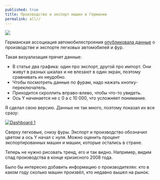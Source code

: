```yaml
---
published: true
title: Производство и экспорт машин в Германии
permalink: all//
---
```


![]({{site.baseurl}}/media/makeover-germany-car-export.png)

Германская ассоциация автомобилестроения [опубликовала данные](https://www.vda.de/en/services/facts-and-figures.html) о производстве и экспорте легковых автомобилей и фур.

Такая визуализация прячет данные:

- В статье два графика: один про экспорт, другой про импорт. Они живут в разных шкалах и не влезают в один экран, поэтому сравнивать их неудобно.
- Чтобы посмотреть данные по фурам, надо нажать кнопку-переключатель.
- Приходится скроллить вправо-влево, чтобы что-то увидеть.
- Ось Y начинается не с 0 а с 10 000, что усложняет понимание.

Я сделал свою версию. Данных не так много, поэтому показал их все сразу:

<div class='tableauPlaceholder' id='viz1498458475612' style='position: relative'><noscript><a href='#'><img alt='Dashboard 1 ' src='https:&#47;&#47;public.tableau.com&#47;static&#47;images&#47;ma&#47;makeoverGermanCarProductionandExports&#47;Dashboard1&#47;1_rss.png' style='border: none' /></a></noscript><object class='tableauViz'  style='display:none;'><param name='host_url' value='https%3A%2F%2Fpublic.tableau.com%2F' /> <param name='site_root' value='' /><param name='name' value='makeoverGermanCarProductionandExports&#47;Dashboard1' /><param name='tabs' value='no' /><param name='toolbar' value='yes' /><param name='static_image' value='https:&#47;&#47;public.tableau.com&#47;static&#47;images&#47;ma&#47;makeoverGermanCarProductionandExports&#47;Dashboard1&#47;1.png' /> <param name='animate_transition' value='yes' /><param name='display_static_image' value='yes' /><param name='display_spinner' value='yes' /><param name='display_overlay' value='yes' /><param name='display_count' value='yes' /><param name='filter' value='publish=yes' /></object></div>                <script type='text/javascript'>                    var divElement = document.getElementById('viz1498458475612');                    var vizElement = divElement.getElementsByTagName('object')[0];                    vizElement.style.width='804px';vizElement.style.height='369px';                    var scriptElement = document.createElement('script');                    scriptElement.src = 'https://public.tableau.com/javascripts/api/viz_v1.js';                    vizElement.parentNode.insertBefore(scriptElement, vizElement);                </script>

Сверху легковые, снизу фуры. Экспорт и производство обозначил цветом а ось Y начал с нуля. Можно оценить процент экспортированных машин и машин, которые остались в стране.

Теперь не нужно рисовать тренд, его и так видно. Например, видим спад производства в конце кризисного 2008 года.

Было бы интересно добавить информацию о производителях: кто в каком году сколько машин произвёл, кто недавно вышел на рынок.
